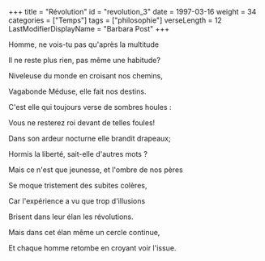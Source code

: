 +++
title = "Révolution"
id = "revolution_3"
date = 1997-03-16
weight = 34
categories = ["Temps"]
tags = ["philosophie"]
verseLength = 12
LastModifierDisplayName = "Barbara Post"
+++

Homme, ne vois-tu pas qu'après la multitude

Il ne reste plus rien, pas même une habitude?

Niveleuse du monde en croisant nos chemins,

Vagabonde Méduse, elle fait nos destins.

C'est elle qui toujours verse de sombres houles :

Vous ne resterez roi devant de telles foules!

Dans son ardeur nocturne elle brandit drapeaux;

Hormis la liberté, sait-elle d'autres mots ?

Mais ce n'est que jeunesse, et l'ombre de nos pères

Se moque tristement des subites colères,

Car l'expérience a vu que trop d'illusions

Brisent dans leur élan les révolutions.

Mais dans cet élan même un cercle continue,

Et chaque homme retombe en croyant voir l'issue.
